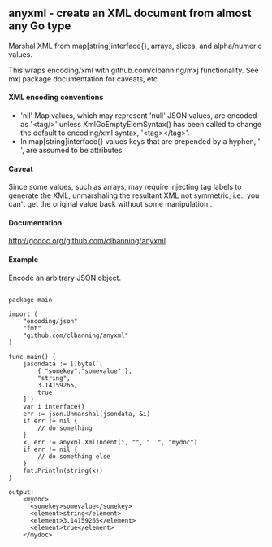 <html>
<h2>anyxml - create an XML document from almost any Go type</h2>
Marshal XML from map[string]interface{}, arrays, slices, and alpha/numeric values.  

This wraps encoding/xml with github.com/clbanning/mxj functionality.
See mxj package documentation for caveats, etc.

<h4>XML encoding conventions</h4>

   - 'nil' Map values, which may represent 'null' JSON values, are encoded as '\<tag/\>' unless
     XmlGoEmptyElemSyntax() has been called to change the default to encoding/xml syntax, '\<tag\>\</tag\>'.
   - In map[string]interface{} values keys that are prepended by a hyphen, '-', are assumed to be
     attributes.

<h4>Caveat</h4>

Since some values, such as arrays, may require injecting tag labels to generate the XML, unmarshaling
the resultant XML not symmetric, i.e., you can't get the original value back without some manipulation..

<h4>Documentation</h4>

http://godoc.org/github.com/clbanning/anyxml

<h4>Example</h4>

Encode an arbitrary JSON object.<br>
<pre><code>
package main

import (
	"encoding/json"
	"fmt"
	"github.com/clbanning/anyxml"
)

func main() {
	jasondata := []byte(`[
		{ "somekey":"somevalue" },
		"string",
		3.14159265,
		true
	]`)
	var i interface{}
	err := json.Unmarshal(jsondata, &i)
	if err != nil {
		// do something
	}
	x, err := anyxml.XmlIndent(i, "", "  ", "mydoc")
	if err != nil {
		// do something else
	}
	fmt.Println(string(x))
}

output:
	&lt;mydoc&gt;
	  &lt;somekey&gt;somevalue&lt;/somekey&gt;
	  &lt;element&gt;string&lt;/element&gt;
	  &lt;element&gt;3.14159265&lt;/element&gt;
	  &lt;element&gt;true&lt;/element&gt;
	&lt;/mydoc&gt;
</code></pre>
